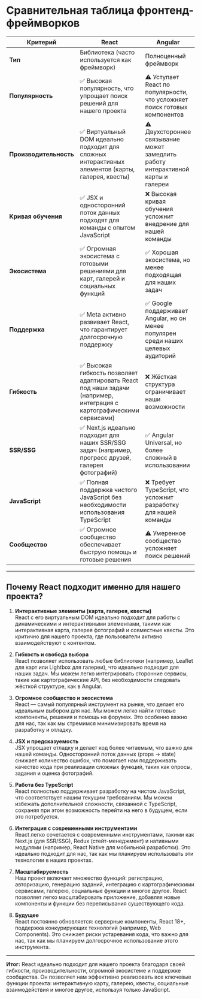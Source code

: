 # Сравнительная таблица фронтенд-фреймворков

| **Критерий**          | **React**                          | **Angular**                        | **Vue**                            | **Svelte**                         |
|------------------------|------------------------------------|------------------------------------|------------------------------------|------------------------------------|
| **Тип**               | Библиотека (часто используется как фреймворк) | Полноценный фреймворк             | Гибрид (библиотека + фреймворк)   | Компилятор в ванильный JS          |
| **Популярность**      | ✅ Высокая популярность, что упрощает поиск решений для нашего проекта | ⚠️ Уступает React по популярности, что усложняет поиск готовых компонентов | ⚠️ Растущая популярность, но экосистема пока недостаточно развита | ❌ Малое сообщество, что ограничивает возможности интеграции |
| **Производительность**| ✅ Виртуальный DOM идеально подходит для сложных интерактивных элементов (карты, галерея, квесты) | ⚠️ Двухстороннее связывание может замедлить работу интерактивной карты и галереи | ✅ Хорошая производительность, но менее развитая экосистема | ✅ Отличная производительность, но ограниченные инструменты для нашей задачи |
| **Кривая обучения**   | ✅ JSX и односторонний поток данных подходят для команды с опытом JavaScript | ❌ Высокая кривая обучения усложнит внедрение для нашей команды | ✅ Простые шаблоны, но менее развитая экосистема | ✅ Минималистичный синтаксис, но ограниченные инструменты для нашей задачи |
| **Экосистема**        | ✅ Огромная экосистема с готовыми решениями для карт, галерей и социальных функций | ✅ Хорошая экосистема, но менее подходящая для наших задач | ⚠️ Умеренная экосистема, которая может не покрыть наши потребности | ❌ Малая экосистема, которая ограничит нас |
| **Поддержка**         | ✅ Meta активно развивает React, что гарантирует долгосрочную поддержку | ✅ Google поддерживает Angular, но он менее популярен среди наших целевых аудиторий | ✅ Независимая команда Vue, но меньше ресурсов для поддержки | ❌ Небольшая команда разработчиков Svelte |
| **Гибкость**          | ✅ Высокая гибкость позволяет адаптировать React под наши задачи (например, интеграция с картографическими сервисами) | ❌ Жёсткая структура ограничивает наши возможности | ✅ Средняя гибкость, но менее развитая экосистема | ✅ Высокая гибкость, но ограниченные инструменты для наших задач |
| **SSR/SSG**           | ✅ Next.js идеально подходит для наших SSR/SSG задач (например, прогресс друзей, галерея фотографий) | ✅ Angular Universal, но более сложный в использовании | ✅ Nuxt.js, но менее развитый для наших задач | ✅ SvelteKit, но менее развитый для наших задач |
| **JavaScript**        | ✅ Полная поддержка чистого JavaScript без необходимости использования TypeScript | ❌ Требует TypeScript, что усложнит разработку для нашей команды | ✅ Поддержка JavaScript, но менее развитая экосистема | ✅ Поддержка JavaScript, но ограниченные инструменты для наших задач |
| **Сообщество**        | ✅ Огромное сообщество обеспечивает быструю помощь и готовые решения | ⚠️ Умеренное сообщество усложняет поиск решений | ⚠️ Растущее сообщество, но недостаточное для наших задач | ❌ Маленькое сообщество, которое ограничивает нас |

---

## Почему React подходит именно для нашего проекта?

1. **Интерактивные элементы (карта, галерея, квесты)**  
   React с его виртуальным DOM идеально подходит для работы с динамическими и интерактивными элементами, такими как интерактивная карта, галерея фотографий и совместные квесты. Это критично для нашего проекта, где пользователи активно взаимодействуют с контентом.

2. **Гибкость и свобода выбора**  
   React позволяет использовать любые библиотеки (например, Leaflet для карт или Lightbox для галереи), что идеально подходит для наших задач. Мы можем легко интегрировать сторонние сервисы, такие как картографические API, без необходимости следовать жёсткой структуре, как в Angular.

3. **Огромное сообщество и экосистема**  
   React — самый популярный инструмент на рынке, что делает его идеальным выбором для нас. Мы можем легко найти готовые компоненты, решения и помощь на форумах. Это особенно важно для нас, так как мы стремимся минимизировать время на разработку и отладку.

4. **JSX и предсказуемость**  
   JSX упрощает отладку и делает код более читаемым, что важно для нашей команды. Односторонний поток данных (props → state) снижает количество ошибок, что помогает нам поддерживать качество кода при реализации сложных функций, таких как опросы, задания и оценка фотографий.

5. **Работа без TypeScript**  
   React полностью поддерживает разработку на чистом JavaScript, что соответствует нашим текущим требованиям. Мы можем избежать дополнительной сложности, связанной с TypeScript, сохраняя при этом возможность перейти на него в будущем, если это потребуется.

6. **Интеграция с современными инструментами**  
   React легко сочетается с современными инструментами, такими как Next.js (для SSR/SSG), Redux (стейт-менеджмент) и нативными модулями (например, React Native для мобильной разработки). Это идеально подходит для нас, так как мы планируем использовать эти технологии в наших проектах.

7. **Масштабируемость**  
   Наш проект включает множество функций: регистрацию, авторизацию, генерацию заданий, интеграцию с картографическими сервисами, галерею, социальные функции и многое другое. React позволяет легко масштабировать приложение, добавляя новые компоненты и функции без переписывания существующего кода.

8. **Будущее**  
   React постоянно обновляется: серверные компоненты, React 18+, поддержка конкурирующих технологий (например, Web Components). Это снижает риски устаревания кода, что важно для нас, так как мы планируем долгосрочное использование этого инструмента.

---

**Итог:** React идеально подходит для нашего проекта благодаря своей гибкости, производительности, огромной экосистеме и поддержке сообщества. Он позволяет нам эффективно реализовать все ключевые функции проекта: интерактивную карту, галерею, квесты, социальные взаимодействия и многое другое, используя только JavaScript.
